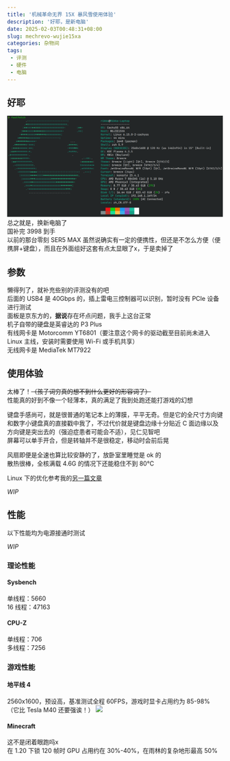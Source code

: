 ```yaml
---
title: '机械革命无界 15X 暴风雪使用体验'
description: '好耶，是新电脑'
date: 2025-02-03T00:48:31+08:00
slug: mechrevo-wujie15xa
categories: 杂物间
tags: 
 - 评测
 - 硬件
 - 电脑
---
```


## 好耶
![](fastfetch.webp)
总之就是，换新电脑了  
国补完 3998 到手  
以前的那台零刻 SER5 MAX 虽然说确实有一定的便携性，但还是不怎么方便（便携屏+键盘），而且在外面组好这套有点太显眼了x，于是卖掉了  

## 参数
懒得列了，就补充些别的评测没有的吧  
后面的 USB4 是 40Gbps 的，插上雷电三控制器可以识别，暂时没有 PCIe 设备进行测试  
面板是京东方的，**据说**存在坏点问题，我手上这台正常  
机子自带的硬盘是英睿达的 P3 Plus  
有线网卡是 Motorcomm YT6801（要注意这个网卡的驱动截至目前尚未进入 Linux 主线，安装时需要使用 Wi-Fi 或手机共享）  
无线网卡是 MediaTek MT7922

## 使用体验
太棒了！~~（孩子词穷真的想不到什么更好的形容词了）~~  
性能真的好到不像一个轻薄本，真的满足了我到处跑还能打游戏的幻想  

键盘手感尚可，就是很普通的笔记本上的薄膜，平平无奇。但是它的全尺寸方向键和数字小键盘真的直接戳中我了，不过代价就是键盘边缘十分贴近 C 面边缘以及方向键是突出去的（强迫症患者可能会不适），见仁见智吧  
屏幕可以单手开合，但是转轴并不是很稳定，移动时会前后晃  

风扇即便是全速也算比较安静的了，放卧室里睡觉是 ok 的  
散热很棒，全核满载 4.6G 的情况下还能稳住不到 80°C  

Linux 下的优化参考我的[另一篇文章](https://rikka.im/post/mechrevo-wujie15x-linux/)  

*WIP*

## 性能
以下性能均为电源接通时测试  

*WIP*

### 理论性能

#### Sysbench
单线程：5660  
16 线程：47163

#### CPU-Z
单线程：706  
多线程：7256

### 游戏性能

#### 地平线 4
2560x1600，预设高，基准测试全程 60FPS，游戏时显卡占用约为 85-98%  
（它比 Tesla M40 还要强诶！）
![](horizon4.webp)

#### Minecraft
这不是闭着眼跑吗x  
在 1.20 下锁 120 帧时 GPU 占用约在 30%-40%，在雨林的复杂地形最高 50%
